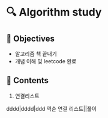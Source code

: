 # :mag: Algorithm study

## :dart: Objectives 
- 알고리즘 책 끝내기
- 개념 이해 및 leetcode 완료

## :paperclip: Contents
1) 연결리스트

dddd|dddd|ddd
역순 연결 리스트|[]()|풀이
